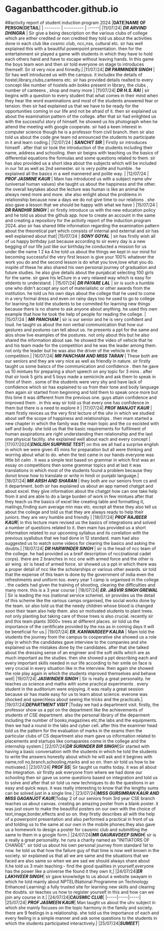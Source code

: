 # Gaganbatthcoder.github.io
##activity report of student induction program 2024
|**DATE**|**NAME OF PERSON**|**DETAIL**|
| -------- | ---------- | ------|
|11/07/24| ***DR ARVIND DHINGRA*** | Sir give a being description on the various clubs of college which are either credited or non credited they told us about the activities done in each club like cosmic club, ncc,nss, cultural etc. sir has well explained this with a beautiful powerpoint presentation. then for the entertainment sir played a game with students in which they have to hold each others hand and have to escape without leaving hands. In this game the boys team won and then sir told everyone on stage to introduces themself. Sir id very nice and frinedly.|
|11/07/24| ***DR PARMINDER SINGH*** | Sir has well introduced us with the campus. it includes the details of hostel,library,clubs,canteens etc. sir has provided details realted to every concept like number of hostels adn bokks present in library, the clubs , number of canteens , shop and many more |
|11/07/24| ***DR H.S. RAI*** | sir begins with a question to every student that what comes in their mind when they hear the word examinations and most of the students answered fear or tension. then sir had explained us that we have to be ready for the opportunities coming in our life and not be afraid of it. then sir explained us about the examination pattern of the college. after that sir had enlighted us with the successful story of himself. he showed us his photograph when he attend the meeting with google cooperate. sir had a keen interest in computer science though he is a professor from civil branch. then sir also told us about the code gne team nd announced the students to participate in it and learn coding.|
|12/07/24 | ***SANCHIT SIR*** | Firstly sir introduces himself . after that sir took the introduction of the students including their name, address and schooling. then sir beigns with teaching us the basics of differential equations the formulas and some questions related to them. sir has also provided us a short idea about the subjects which will be included in our 1st as well as 2nd semester. sir is very polite and humble . he explained all the basics in a well mannered and polite way. |
|12/07/24 | ***PROF JASMINE KAUR*** | Mam has introduced us with a subject name uhv (universal human values) she taught us about the happiness and the other. the overall keytakes about the lecture was human is like an animal he always need more and more. she also enlight about the problems in relationship because now a days we do not give time to our relations . she also gave a lesson that we should be happy with what we have |
|15/07/24 | ***DR RANDHIR SINGH*** | sir firstly introduce us with the new education policy and he told us about the github app. how to create an account in the same and creating a repository for the activity report of the induction program 2024. also sir has shared  little information regarding the examination pattern about the theoretical part which consists of internal and external and sir has well explained about that|
|15/07/24 | ***SONY GOYAL*** | sir has firstly wish all of us happy birthday just because according to sir every day is a new begging of our life just like our birthday.he conducted a mission for us under the name 1 2 ka 4.he told us about the things we kept in our mind for becoming successful the very first lesson is give your 100% whatever the work you do and the second lesson is do what you love,love what you do. inspite of these he also shared his own personal journey of graduation and future studies. he also give details about the punjabcat selecting 100 girls for the same. sir gave his leCture in a very relaxed way which is easy for stidents to understand. |
|15/07/24| ***DR PAYARE LAL*** | sir is such a humble one who didn't accept any sort of materialistic or other awards from the institution. he told us his own days about the college that he used to come in a very formal dress and even on rainy days too he used to go to college for learning.he told the students to be commited for learning new things because there is no shame to ask anyone about anything.  he used this own example that how he took the help of people for reading the college. |
|15/07/24 | ***MR PANCHAM*** | sir is our senior and he is very confident and loud.  he taught us about the non verbal communication that how our gestures and postures can tell about us. he presents a ppt for the same and alos show live examples of the postures. not only about this but he also shared the information about sae. he showed the video of vehicle that he and his team made for the competition and he was the leader among them. not only the leader but he was also the driver of the vehicle in the competition.|
|16/07/24| ***MR PANCHAM AND MISS TARAN*** | These both are our seniors and they are very nice as well as friendly in nature. sir firstly taught us some baiscs of the communication and confidence . then he gave us 10 mintues for preparing a short speech on any topic for 3 mins . after that sir took 5 girls and 5 boys made a semicircle and ask them to speak in front of them . some of the students were very shy and have lack of confidence which sir has explained to us from their tone and body language then again sir started from beginning and told them to speak once more but this time it was different from the previous one. guys attain confidence and improved them . in this way sir told us that every one has confidence in them but there is a need to explore it  |
|17/07/24| ***PROF MANJOT KAUR*** | mam firstly revices us the very first lecture of the uhv in which we studied about self the scope of happiness and relationships . then mam started a new chapter in which the family was the main topic and the co excisted with self and body. she told us that the basic requirements for fulfilment of human asspirations are right understanding then relationship and the last one physical facility. she explained well about each and every concept |
|17/07/2024|***ENGLISH SURPRISE TEST***| on this we all had a surprise english in which we were given 45 mins for preparation but all were thinking and worring about what to do. when the test came in our hands everyone was little bit calm . it was a simple test based on grammar in which first was an essay on competitions then some grammar topics and at last it was translations in which most of the students found a problem because they donot know how to translate or write in hindi or punjabi language.|
|18/07/24| ***MR ARSH AND SHARAN*** | they both are our seniors from cs and it department. both sir has explained us about an app named chatgpt and about excel. they give information about the chatgpt how can one take help from it and are able to do a large burden of work in few mintues after that they teach us the basics of excel like creating table and formatting it, mailings,finding sum average min max etc. except all these they also tell us about the college and told us that they are always ready to help their juniors. they are very humble and friendly |
|18/07/24| ***PROF RAJBEER KAUR***| in this lecture mam revised us the basics of integrations and solved a number of questions related to it. then mam has provided us a short information related to our upcoming syllabus and its corelation with the previous syallubus that we had done in 12 standard. mam had also suggested us to watch some videos for clearing the basics and asking the doubts.|
|18/07/24| ***DR HARWINDER SINGH*** | sir is the head of ncc team of the college. he had provided us a breif description of ncc(national cadet corps). there are 2 branches in ncc one with armed force and the other is air wing. sir is head of armed force. sir showed us a ppt in which there was a proper detail of ncc like the scholarships or various other awards. sir told that the expense of this team is done by the government of india even the refreshments and uniform too. every year 1 camp is organised in the college . the cadets had given the training of shooting, clearing the difficulties and many more. this is a 3 year course |
|18/07/24| ***ER. JASVIR SINGH GREWAL*** | Sir is leading the nss (national service scheme). sir provides us the detail of this scheme like the various camps organised, the social works done by the team. sir also told us that the needy children whose blood is changed soon their team also help them. also sir motivated students to plant trees. not only planting but taking care of those trees is also crucial. recently sir and this team plants 3000+ trees at different places. sir told us the importance of the ceritificate provided by the nss as in coming days it will be beneficial for us.|
|19/07/24| ***ER. KANWARDEEP KALRA*** | Mam told the students the journey from the campus to cooperative she showed us a role play in which the candidates gave interview to the companies and she explained us the mistakes done by the candidates. after that she talked about the dressing sense of an engineer and the soft skills which are as much important as the studies. then she showed a ppt describing each and every important skills needed in our life  according to her smile on face is very crucial in every situation like in the interview. then again she showed the role play again in which the students improved themselves and behave well|
|19/07/24| ***JASWINDER SINGH*** |  Sir is really a great personality. he teaches us science and maths with some practical experiments . every student in the auditorium  were enjoying. it was really a great session because sir has made easy for us to learn about science. everone was shocked and speechless about seeing the tricks and the practicals.|
|19/07/24|***DEPARTMENT VISIT*** |Today we had a department visit. firstly, the professor show us a ppt on the department like the achievements of students of CSE department. also the personal library of the deparment including the number of books,magazines etc,the labs and the equipments. then we had a round in the labs and cyber cell. after this the examiner head told us the pattern for the evaluation of marks in the exams then the particular clubs of CS department also mam gave us information related to placements and startups like comapanies come in the college and the internship system.|
|22/07/24|***DR SURINDER BIR SINGH***|Sir started with having a basic conversation with the students in which he told the students to write the answers honestly about which he will ask and it begines with name,roll no,branch,schooling,marks and so on. then sir told us how to be motivated.|
|23/07/24| ***PROF SS***| Sir taught us maths today. it was all about the integration. sir firstly ask everyone from where we had done our schooling then sir gave us some questions based on integration and told us to solve and after that sir told us new techniques to do the questions in an easy and quick ways. it was really interesting to know that the lengthy sums can be solved just in a single line.|
|23/07/24|***MISS GURSIMRAN KAUR AND MISS GAGANJOT KAUR***|Today 2 of our seniors from 3rd year CSE branch teaches us about canvas. creating an amazing poster from a blank poster. it was just osum to make the beautiful posters on our own with the choice of text,image,border,effects and so on. they firstly describes all with the help of a powerpoint presentation and also performed a practical in front of us and tolding us to the same at our own in the mobile phones.they also gave us a homework to design a poster for causmic club and submitting the same to them in a google form.|
|24/07/24|***MR GAURAVDEEP SINGH***| sir is a really a great personality. he runs a charity named as "INITIATORS OF CHANGE". sir told us about his own personal journey from standard 1st to now. he told us that how the failure guy of that time is now well known in the society. sir explained us that all we are same and the situations that we faced are also same so when we are sad we should always share about it.he told us 3 main teaching:- find the good qualities in yourself,everyone has the power like a universe the found it they own it,|
|24/07/24|***ER LAKHVEER SINGH***| sir gave knowledge to us about a website swayam in which he told mainly about NPTEL(National Programme on Technology Enhanced Learning) a fully trusted site for learning new skills and clearing the doubts. sir teaches us how to register yourself in this and how can we join any course in it.|
|24/07/24|***CAUSMIC CLUB***|
|-----|-----|-----|
|25/07/24| ***PROF JASMEEN KAUR***| Man taught us about the uhv subject in which she mainly focuses on the topic harmony in the family and society. there are 9 feelings in a relationship. she told us the importance of each and every feeling in a simple manner and ask some questions to the students in which the students participated interactively.|
|25/07/24|***SUMEET***|
